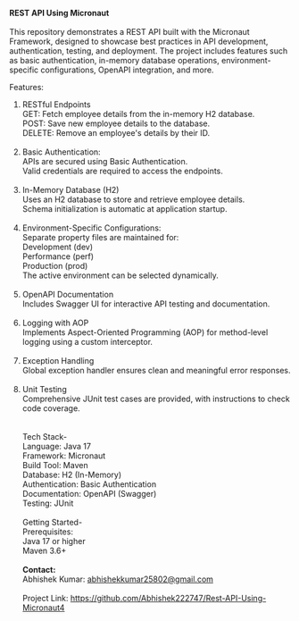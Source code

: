 <b>REST API Using Micronaut</b> <br><br>
This repository demonstrates a REST API built with the Micronaut Framework, designed to showcase best practices in API development, authentication, testing, and deployment.
The project includes features such as basic authentication, in-memory database operations, environment-specific configurations, OpenAPI integration, and more.

Features:
1. RESTful Endpoints<br>
GET: Fetch employee details from the in-memory H2 database.<br>
POST: Save new employee details to the database.<br>
DELETE: Remove an employee's details by their ID.<br><br>
2. Basic Authentication:<br>
APIs are secured using Basic Authentication.<br>
Valid credentials are required to access the endpoints.<br><br>
3. In-Memory Database (H2)<br>
Uses an H2 database to store and retrieve employee details.<br>
Schema initialization is automatic at application startup.<br><br>
4. Environment-Specific Configurations:<br>
Separate property files are maintained for:<br>
Development (dev)<br>
Performance (perf)<br>
Production (prod)<br>
The active environment can be selected dynamically.<br><br>
5. OpenAPI Documentation<br>
Includes Swagger UI for interactive API testing and documentation.<br><br>
6. Logging with AOP<br>
Implements Aspect-Oriented Programming (AOP) for method-level logging using a custom interceptor.<br><br>
7. Exception Handling<br>
Global exception handler ensures clean and meaningful error responses.<br><br>
8. Unit Testing<br>
Comprehensive JUnit test cases are provided, with instructions to check code coverage.<br><br><br>
Tech Stack-<br>
Language: Java 17<br>
Framework: Micronaut<br>
Build Tool: Maven<br>
Database: H2 (In-Memory)<br>
Authentication: Basic Authentication<br>
Documentation: OpenAPI (Swagger)<br>
Testing: JUnit<br><br>
Getting Started-<br>
Prerequisites:<br>
Java 17 or higher<br>
Maven 3.6+<br><br>
<b>Contact:</b><br>
Abhishek Kumar: abhishekkumar25802@gmail.com<br><br>
Project Link: https://github.com/Abhishek222747/Rest-API-Using-Micronaut4
